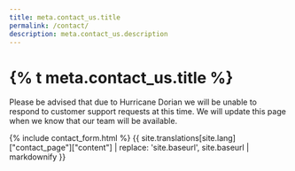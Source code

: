 ```yaml
---
title: meta.contact_us.title
permalink: /contact/
description: meta.contact_us.description
---
```


<div class="bg-navy">
  <div class="container cntnr-wide px2 py3 sm-py4">
    <h1 class="m0 white">
      {% t meta.contact_us.title %}
    </h1>
  </div>
</div>

<div class="bg-white">
  <div class="container cntnr-wide px2 pt4 pb5">
    <div class="sm-col-8 mb2">
        <div class="usa-alert usa-alert--warning usa--alert__paragraph">
        <div class="usa-alert__body">
          <p class="usa-alert__text">Please be advised that due to Hurricane Dorian we will be unable to respond to customer support requests at this time. We will update this page when we know that our team will be available.</p>
        </div>
      </div>
      {% include contact_form.html %}
      {{ site.translations[site.lang]["contact_page"]["content"] | replace: 'site.baseurl', site.baseurl | markdownify }}
    </div>
  </div>
</div>
